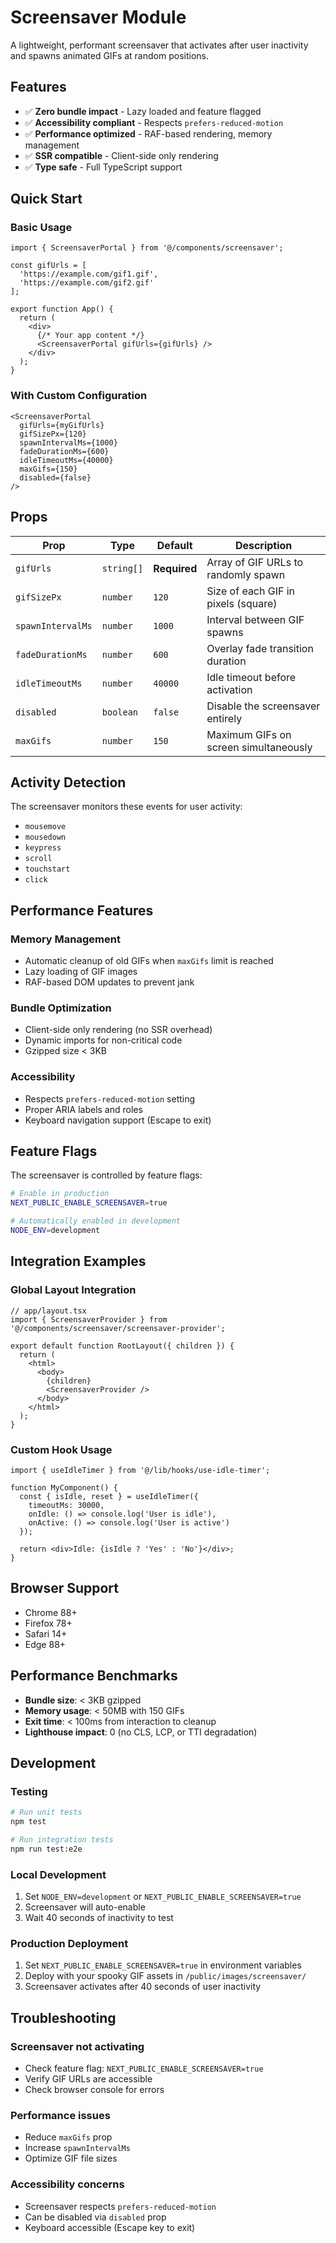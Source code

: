 # Screensaver Module

A lightweight, performant screensaver that activates after user inactivity and spawns animated GIFs at random positions.

## Features

- ✅ **Zero bundle impact** - Lazy loaded and feature flagged
- ✅ **Accessibility compliant** - Respects `prefers-reduced-motion`
- ✅ **Performance optimized** - RAF-based rendering, memory management
- ✅ **SSR compatible** - Client-side only rendering
- ✅ **Type safe** - Full TypeScript support

## Quick Start

### Basic Usage

```tsx
import { ScreensaverPortal } from '@/components/screensaver';

const gifUrls = [
  'https://example.com/gif1.gif',
  'https://example.com/gif2.gif'
];

export function App() {
  return (
    <div>
      {/* Your app content */}
      <ScreensaverPortal gifUrls={gifUrls} />
    </div>
  );
}
```

### With Custom Configuration

```tsx
<ScreensaverPortal
  gifUrls={myGifUrls}
  gifSizePx={120}
  spawnIntervalMs={1000}
  fadeDurationMs={600}
  idleTimeoutMs={40000}
  maxGifs={150}
  disabled={false}
/>
```

## Props

| Prop | Type | Default | Description |
|------|------|---------|-------------|
| `gifUrls` | `string[]` | **Required** | Array of GIF URLs to randomly spawn |
| `gifSizePx` | `number` | `120` | Size of each GIF in pixels (square) |
| `spawnIntervalMs` | `number` | `1000` | Interval between GIF spawns |
| `fadeDurationMs` | `number` | `600` | Overlay fade transition duration |
| `idleTimeoutMs` | `number` | `40000` | Idle timeout before activation |
| `disabled` | `boolean` | `false` | Disable the screensaver entirely |
| `maxGifs` | `number` | `150` | Maximum GIFs on screen simultaneously |

## Activity Detection

The screensaver monitors these events for user activity:
- `mousemove`
- `mousedown` 
- `keypress`
- `scroll`
- `touchstart`
- `click`

## Performance Features

### Memory Management
- Automatic cleanup of old GIFs when `maxGifs` limit is reached
- Lazy loading of GIF images
- RAF-based DOM updates to prevent jank

### Bundle Optimization
- Client-side only rendering (no SSR overhead)
- Dynamic imports for non-critical code
- Gzipped size < 3KB

### Accessibility
- Respects `prefers-reduced-motion` setting
- Proper ARIA labels and roles
- Keyboard navigation support (Escape to exit)

## Feature Flags

The screensaver is controlled by feature flags:

```bash
# Enable in production
NEXT_PUBLIC_ENABLE_SCREENSAVER=true

# Automatically enabled in development
NODE_ENV=development
```

## Integration Examples

### Global Layout Integration

```tsx
// app/layout.tsx
import { ScreensaverProvider } from '@/components/screensaver/screensaver-provider';

export default function RootLayout({ children }) {
  return (
    <html>
      <body>
        {children}
        <ScreensaverProvider />
      </body>
    </html>
  );
}
```

### Custom Hook Usage

```tsx
import { useIdleTimer } from '@/lib/hooks/use-idle-timer';

function MyComponent() {
  const { isIdle, reset } = useIdleTimer({
    timeoutMs: 30000,
    onIdle: () => console.log('User is idle'),
    onActive: () => console.log('User is active')
  });

  return <div>Idle: {isIdle ? 'Yes' : 'No'}</div>;
}
```

## Browser Support

- Chrome 88+
- Firefox 78+
- Safari 14+
- Edge 88+

## Performance Benchmarks

- **Bundle size**: < 3KB gzipped
- **Memory usage**: < 50MB with 150 GIFs
- **Exit time**: < 100ms from interaction to cleanup
- **Lighthouse impact**: 0 (no CLS, LCP, or TTI degradation)

## Development

### Testing

```bash
# Run unit tests
npm test

# Run integration tests
npm run test:e2e
```

### Local Development

1. Set `NODE_ENV=development` or `NEXT_PUBLIC_ENABLE_SCREENSAVER=true`
2. Screensaver will auto-enable
3. Wait 40 seconds of inactivity to test

### Production Deployment

1. Set `NEXT_PUBLIC_ENABLE_SCREENSAVER=true` in environment variables
2. Deploy with your spooky GIF assets in `/public/images/screensaver/`
3. Screensaver activates after 40 seconds of user inactivity

## Troubleshooting

### Screensaver not activating
- Check feature flag: `NEXT_PUBLIC_ENABLE_SCREENSAVER=true`
- Verify GIF URLs are accessible
- Check browser console for errors

### Performance issues
- Reduce `maxGifs` prop
- Increase `spawnIntervalMs`
- Optimize GIF file sizes

### Accessibility concerns
- Screensaver respects `prefers-reduced-motion`
- Can be disabled via `disabled` prop
- Keyboard accessible (Escape key to exit)